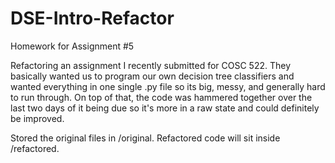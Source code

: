 # DSE-Intro-Refactor
Homework for Assignment #5


Refactoring an assignment I recently submitted for COSC 522. They basically wanted us to program our own decision tree classifiers and wanted everything in one single .py file so its big, messy, and generally hard to run through. On top of that, the code was hammered together over the last two days of it being due so it's more in a raw state and could definitely be improved.

Stored the original files in /original. Refactored code will sit inside /refactored.